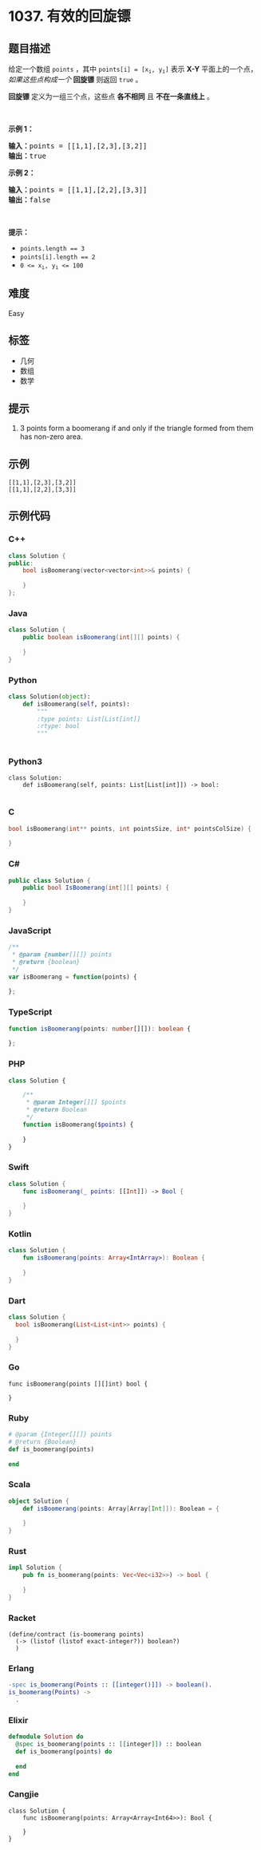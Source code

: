 # 1037. 有效的回旋镖

## 题目描述

<p>给定一个数组<meta charset="UTF-8" />&nbsp;<code>points</code>&nbsp;，其中<meta charset="UTF-8" />&nbsp;<code>points[i] = [x<sub>i</sub>, y<sub>i</sub>]</code>&nbsp;表示 <strong>X-Y</strong> 平面上的一个点，<em>如果这些点构成一个&nbsp;</em><strong>回旋镖</strong>&nbsp;则返回&nbsp;<code>true</code>&nbsp;。</p>

<p><strong>回旋镖</strong>&nbsp;定义为一组三个点，这些点&nbsp;<strong>各不相同</strong>&nbsp;且&nbsp;<strong>不在一条直线上</strong>&nbsp;。</p>

<p>&nbsp;</p>

<p><strong>示例 1：</strong></p>

<pre>
<strong>输入：</strong>points = [[1,1],[2,3],[3,2]]
<strong>输出：</strong>true
</pre>

<p><strong>示例 2：</strong></p>

<pre>
<strong>输入：</strong>points = [[1,1],[2,2],[3,3]]
<strong>输出：</strong>false</pre>

<p>&nbsp;</p>

<p><strong>提示：</strong></p>
<meta charset="UTF-8" />

<ul>
	<li><code>points.length == 3</code></li>
	<li><code>points[i].length == 2</code></li>
	<li><code>0 &lt;= x<sub>i</sub>, y<sub>i</sub>&nbsp;&lt;= 100</code></li>
</ul>


## 难度

Easy

## 标签

- 几何
- 数组
- 数学

## 提示

1. 3 points form a boomerang if and only if the triangle formed from them has non-zero area.

## 示例

```
[[1,1],[2,3],[3,2]]
[[1,1],[2,2],[3,3]]
```

## 示例代码

### C++

```cpp
class Solution {
public:
    bool isBoomerang(vector<vector<int>>& points) {
        
    }
};
```

### Java

```java
class Solution {
    public boolean isBoomerang(int[][] points) {
        
    }
}
```

### Python

```python
class Solution(object):
    def isBoomerang(self, points):
        """
        :type points: List[List[int]]
        :rtype: bool
        """
        
```

### Python3

```python3
class Solution:
    def isBoomerang(self, points: List[List[int]]) -> bool:
        
```

### C

```c
bool isBoomerang(int** points, int pointsSize, int* pointsColSize) {
    
}
```

### C#

```csharp
public class Solution {
    public bool IsBoomerang(int[][] points) {
        
    }
}
```

### JavaScript

```javascript
/**
 * @param {number[][]} points
 * @return {boolean}
 */
var isBoomerang = function(points) {
    
};
```

### TypeScript

```typescript
function isBoomerang(points: number[][]): boolean {
    
};
```

### PHP

```php
class Solution {

    /**
     * @param Integer[][] $points
     * @return Boolean
     */
    function isBoomerang($points) {
        
    }
}
```

### Swift

```swift
class Solution {
    func isBoomerang(_ points: [[Int]]) -> Bool {
        
    }
}
```

### Kotlin

```kotlin
class Solution {
    fun isBoomerang(points: Array<IntArray>): Boolean {
        
    }
}
```

### Dart

```dart
class Solution {
  bool isBoomerang(List<List<int>> points) {
    
  }
}
```

### Go

```golang
func isBoomerang(points [][]int) bool {
    
}
```

### Ruby

```ruby
# @param {Integer[][]} points
# @return {Boolean}
def is_boomerang(points)
    
end
```

### Scala

```scala
object Solution {
    def isBoomerang(points: Array[Array[Int]]): Boolean = {
        
    }
}
```

### Rust

```rust
impl Solution {
    pub fn is_boomerang(points: Vec<Vec<i32>>) -> bool {
        
    }
}
```

### Racket

```racket
(define/contract (is-boomerang points)
  (-> (listof (listof exact-integer?)) boolean?)
  )
```

### Erlang

```erlang
-spec is_boomerang(Points :: [[integer()]]) -> boolean().
is_boomerang(Points) ->
  .
```

### Elixir

```elixir
defmodule Solution do
  @spec is_boomerang(points :: [[integer]]) :: boolean
  def is_boomerang(points) do
    
  end
end
```

### Cangjie

```cangjie
class Solution {
    func isBoomerang(points: Array<Array<Int64>>): Bool {

    }
}
```

